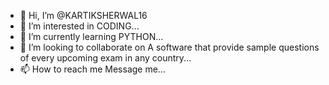 - 👋 Hi, I’m @KARTIKSHERWAL16
- 👀 I’m interested in CODING...
- 🌱 I’m currently learning PYTHON...
- 💞️ I’m looking to collaborate on A software that provide sample questions of every upcoming exam in any country...
- 📫 How to reach me Message me...

<!---
KARTIKSHERWAL16 is a ✨ special ✨ repository because its `README.md` (this file) appears on your GitHub profile.
You can click the Preview link to take a look at your changes.
--->
